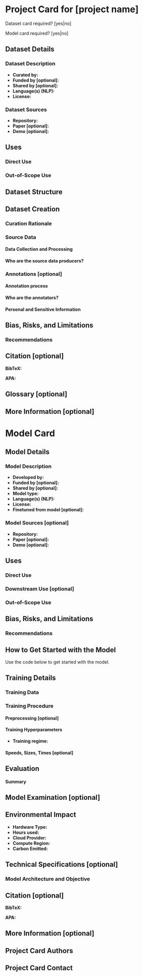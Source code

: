 <!-- Use this template to record details on both the dataset and model (if necessary) for any data science projects at Cybera

For reference on model card metadata, see the spec: https://github.com/huggingface/hub-docs/blob/main/modelcard.md?plain=1

Doc / guide: https://huggingface.co/docs/hub/model-cards 
-->

# Project Card for [project name]

<!-- Provide a quick summary of the project, it's purpose. -->

Dataset card required? [yes|no]
<!-- If not including dataset card, include justification here and remove dataset card section -->

Model card required? [yes|no]
<!-- If not including model card, include justification here and remove model card section -->

<!-- Begin dataset card section -->

## Dataset Details

### Dataset Description

<!-- Provide a longer summary of what this dataset is and where it originated. -->

- **Curated by:**
- **Funded by [optional]:** 
- **Shared by [optional]:**
- **Language(s) (NLP):**
- **License:**

### Dataset Sources

<!-- Provide the basic links for the dataset. -->

- **Repository:**
- **Paper [optional]:**
- **Demo [optional]:**

## Uses

<!-- Address questions around how the dataset is intended to be used, both in this project and in general. -->

### Direct Use

<!-- This section describes suitable use cases for the dataset. -->

### Out-of-Scope Use

<!-- This section addresses misuse, malicious use, and uses that the dataset will not work well for. This is also the place to note and address any controversy surrounding the dataset that may have been in the enws. -->

## Dataset Structure

<!-- This section provides a description of the dataset fields, and additional information about the dataset structure such as criteria used to create the splits, relationships between data points, etc. -->

## Dataset Creation

<!-- Much of the information here can be copied (with attribution and URLs) from the source repository -->

### Curation Rationale

<!-- Motivation for the creation of this dataset. -->

### Source Data

<!-- This section describes the source data (e.g. news text and headlines, social media posts, translated sentences, ...). -->

#### Data Collection and Processing

<!-- This section describes the data collection and processing process such as data selection criteria, filtering and normalization methods, tools and libraries used, etc. -->

#### Who are the source data producers?

<!-- This section describes the people or systems who originally created the data. It should also include self-reported demographic or identity information for the source data creators if this information is available. -->

### Annotations [optional]

<!-- If the dataset contains annotations which are not part of the initial data collection, use this section to describe them. If no annotations, this section can be removed. -->

#### Annotation process

<!-- This section describes the annotation process such as annotation tools used in the process, the amount of data annotated, annotation guidelines provided to the annotators, interannotator statistics, annotation validation, etc. -->

#### Who are the annotators?

<!-- This section describes the people or systems who created the annotations. Names or organizations are both acceptable -->

#### Personal and Sensitive Information

<!-- State whether the dataset contains data that might be considered personal, sensitive, or private (e.g., data that reveals addresses, uniquely identifiable names or aliases, racial or ethnic origins, sexual orientations, religious beliefs, political opinions, financial or health data, etc.). If efforts were made to anonymize the data, describe the anonymization process. -->

## Bias, Risks, and Limitations

<!-- This section is meant to convey both technical and sociotechnical limitations, as well as any concerns about how the data might be biased and any efforts taken to mitigate it. -->

### Recommendations

<!-- This section is meant to convey recommendations with respect to the bias, risk, and technical limitations beyond those actions taken by the creators of the dataset (if external). -->

## Citation [optional]

<!-- If there is a paper or blog post introducing the dataset, the APA and Bibtex information for that should go in this section. -->

**BibTeX:**


**APA:**


## Glossary [optional]

<!-- If relevant, include terms and calculations in this section that can help readers understand the dataset or dataset card. -->


## More Information [optional]

<!-- Use this section to capture any information that you deem relevant that hasn't been included elsewhere, such as concerns with the dataset (or similar datasets) and efforts taken to ensure due diligence has been done on our end -->

<!-- This ends the dataset section -->

<!-- This starts the model card section -->

# Model Card
<!-- For reference on model card metadata, see the spec: https://github.com/huggingface/hub-docs/blob/main/modelcard.md?plain=1

Doc / guide: https://huggingface.co/docs/hub/model-cards -->


## Model Details

<!-- Provide a quick summary of what the model is/does. -->

### Model Description

<!-- Provide a longer summary of what this model is. On most occasions, the model will have been developed elsewhere and this information can be copied (with attribution and URL where necessary) from the original source 

If using a model card alongside a dataset card, many of the redundant fields in this section can refer back to the relevant sections in the dataset card -->


- **Developed by:**
- **Funded by [optional]:**
- **Shared by [optional]:**
- **Model type:**
- **Language(s) (NLP):**
- **License:**
- **Finetuned from model [optional]:**

### Model Sources [optional]

<!-- Provide the basic links for the model. -->

- **Repository:**
- **Paper [optional]:**
- **Demo [optional]:**

## Uses

<!-- Address questions around how the model is intended to be used, including the foreseeable users of the model and those affected by the model. -->

### Direct Use

<!-- This section is for the model use without fine-tuning or plugging into a larger ecosystem/app. -->

### Downstream Use [optional]

<!-- This section is for the model use when fine-tuned for a task, or when plugged into a larger ecosystem/app -->

### Out-of-Scope Use

<!-- This section addresses misuse, malicious use, and uses that the model will not work well for. -->

## Bias, Risks, and Limitations

<!-- This section is meant to convey both technical and sociotechnical limitations. For concerns about the data used to generate the model, refer back to the datacard section -->

### Recommendations

<!-- This section is meant to convey recommendations with respect to the bias, risk, and technical limitations. -->

## How to Get Started with the Model

<!-- Many pre-existing models will have a 'Quickstart' or 'Get Started' guide that will contain code to download the model and run a quick demo. That can be copied into a code cell here -->

Use the code below to get started with the model.

## Training Details

<!-- If most or all of the information in this section is already described either elsewhere in this document or on the website of the original repository, sections can be quoted from it and linked to  -->

### Training Data

<!-- For entries in this section that have already been addressed by the corresponding fields in the dataset card, they can be referred to in text, with optional comment -->

### Training Procedure

<!-- This relates heavily to the Technical Specifications. Content here should link to that section when it is relevant to the training procedure. -->

#### Preprocessing [optional]

<!-- If the data was modified between its appearance in the original dataset and the model, note those changes here -->

#### Training Hyperparameters

- **Training regime:** <!--fp32, fp16 mixed precision, bf16 mixed precision, bf16 non-mixed precision, fp16 non-mixed precision, fp8 mixed precision -->

<!-- If the model is available in different sizes, note which one was used here -->

#### Speeds, Sizes, Times [optional]

<!-- This section provides information about throughput, start/end time, checkpoint size if relevant, etc. -->

## Evaluation

<!-- This section describes the evaluation protocols and provides the results. -->

#### Summary

<!-- Summarize the model and its use -->

## Model Examination [optional]

<!-- Relevant interpretability work for the model goes here -->

## Environmental Impact

<!-- Total emissions (in grams of CO2eq) and additional considerations, such as electricity usage, go here. Edit the suggested text below accordingly

<!-- Carbon emissions can be estimated using the [Machine Learning Impact calculator](https://mlco2.github.io/impact#compute) presented in [Lacoste et al. (2019)](https://arxiv.org/abs/1910.09700 -->

- **Hardware Type:**
- **Hours used:**
- **Cloud Provider:**
- **Compute Region:**
- **Carbon Emitted:**

## Technical Specifications [optional]

<!-- Use this section to describe the model (to the best of the available knowledge) -->

### Model Architecture and Objective

## Citation [optional]

<!-- If there is a paper or blog post introducing the model, the APA and Bibtex information for that should go in this section. -->

**BibTeX:**

**APA:**

## More Information [optional]

<!-- Any additional information not covered in the previous sections -->

<!-- This ends the model card section -->

## Project Card Authors

<!-- Author of the dataset card (from Cybera) and/or author(s) if much of the information was copied from pre-existing cards -->

## Project Card Contact

<!-- Unless otherwise specificed, this could simply be datascience@cybera.ca -->